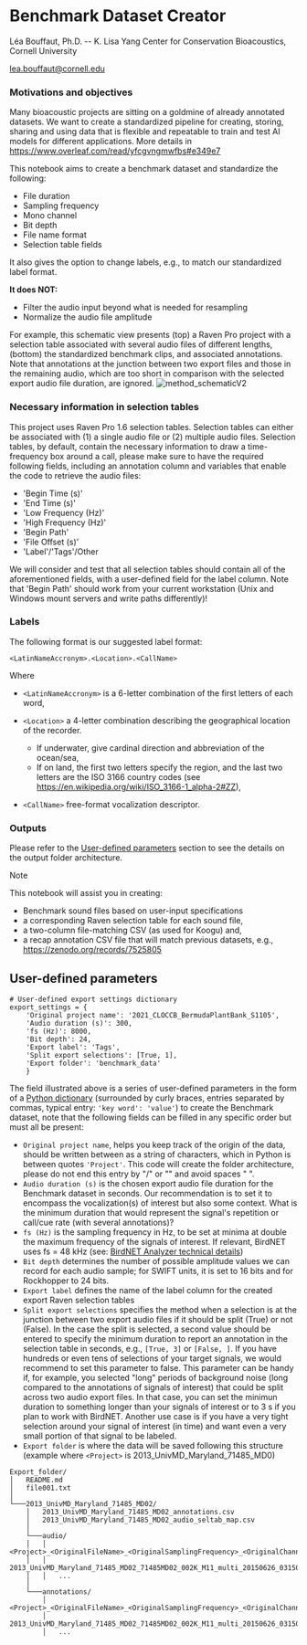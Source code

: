 # Benchmark Dataset Creator
Léa Bouffaut, Ph.D. -- K. Lisa Yang Center for Conservation Bioacoustics, Cornell University

lea.bouffaut@cornell.edu

### Motivations and objectives

Many bioacoustic projects are sitting on a goldmine of already annotated datasets. We want to create a standardized pipeline for creating, storing, sharing and
using data that is flexible and repeatable  to train and test AI models for different applications. More details in https://www.overleaf.com/read/yfcgvngmwfbs#e349e7

This notebook aims to create a benchmark dataset and standardize the following:
* File duration
* Sampling frequency
* Mono channel
* Bit depth
* File name format
* Selection table fields

It also gives the option to change labels, e.g., to match our standardized label format.


<b>It does NOT:</b>
* Filter the audio input beyond what is needed for resampling
* Normalize the audio file amplitude


For example, this schematic view presents (top) a Raven Pro project with a selection table associated with several audio files of different lengths, (bottom) the standardized benchmark clips, and associated annotations. Note that annotations at the junction between two export files and those in the remaining audio, which are too short in comparison with the selected export audio file duration, are ignored.
![‎method_schematicV2](https://github.com/leabouffaut/BenchmarkDatasetCreator/assets/18257956/2f267ee4-54ed-43ce-ab63-fe7932811104)

### Necessary information in selection tables
This project uses Raven Pro 1.6 selection tables. Selection tables can either be associated with (1) a single audio file or (2) multiple audio files.
Selection tables, by default, contain the necessary information to draw a time-frequency box around a call, please make sure to have the required following fields, including an annotation column and variables that enable the code to retrieve the audio files:
* 'Begin Time (s)'
* 'End Time (s)'
* 'Low Frequency (Hz)'
* 'High Frequency (Hz)'
* 'Begin Path'
* 'File Offset (s)'
* 'Label'/'Tags'/Other

We will consider and test that all selection tables should contain all of the aforementioned fields, with a user-defined field for the label column. Note that 'Begin Path' should work from your current workstation (Unix and Windows mount servers and write paths differently)!

### Labels 
The following format is our suggested label format: 

`<LatinNameAccronym>.<Location>.<CallName>`

Where 
* `<LatinNameAccronym>` is a 6-letter combination of the first letters of each word,
* `<Location>` a 4-letter combination describing the geographical location of the recorder.
    - If underwater, give cardinal direction and abbreviation of the ocean/sea,
    - If on land, the first two letters specify the region, and the last two letters are the ISO 3166 country codes (see https://en.wikipedia.org/wiki/ISO_3166-1_alpha-2#ZZ),

* `<CallName>` free-format vocalization descriptor.


### Outputs
Please refer to the [User-defined parameters](#User-defined-parameters) section to see the details on the output folder architecture. 
> [!NOTE]
>This notebook will assist you in creating:
> * Benchmark sound files based on user-input specifications
> * a corresponding Raven selection table for each sound file,
> * a two-column file-matching CSV (as used for Koogu) and,
> * a recap annotation CSV file that will match previous datasets, e.g., https://zenodo.org/records/7525805

## User-defined parameters <a id='User-defined-parameters'></a>
```
# User-defined export settings dictionary 
export_settings = {
    'Original project name': '2021_CLOCCB_BermudaPlantBank_S1105', 
    'Audio duration (s)': 300,  
    'fs (Hz)': 8000, 
    'Bit depth': 24,
    'Export label': 'Tags',
    'Split export selections': [True, 1],
    'Export folder': 'benchmark_data'
    }
```

The field illustrated above is a series of user-defined parameters in the form of a [Python dictionary](https://realpython.com/python-dicts/#defining-a-dictionary) (surrounded by curly braces, entries separated by commas, typical entry: `'key word': 'value'`) to create the Benchmark dataset, note that the following fields can be filled in any specific order but must all be present:
* `Original project name`, helps you keep track of the origin of the data, should be written between as a string of characters, which in Python is between quotes `'Project'`. This code will create the folder architecture, please do not end this entry by "/" or "\" and avoid spaces " ".
* `Audio duration (s)` is the chosen export audio file duration for the Benchmark dataset in seconds. Our recommendation is to set it to encompass the vocalization(s) of interest but also some context. What is the minimum duration that would represent the signal's repetition or call/cue rate (with several annotations)?
* `fs (Hz)` is the sampling frequency in Hz, to be set at minima at double the maximum frequency of the signals of interest. If relevant, BirdNET uses fs = 48 kHz (see: [BirdNET Analyzer technical details](https://github.com/kahst/BirdNET-Analyzer?tab=readme-ov-file#technical-details))
* `Bit depth` determines the number of possible amplitude values we can record for each audio sample; for SWIFT units, it is set to 16 bits and for Rockhopper to 24 bits.
* `Export label` defines the name of the label column for the created export Raven selection tables
* `Split export selections` specifies the method when a selection is at the junction between two export audio files if it should be split (True) or not (False). In the case the split is selected, a second value should be entered to specify the minimum duration to report an annotation in the selection table in seconds, e.g., `[True, 3]` or `[False, ]`. If you have hundreds or even tens of selections of your target signals, we would recommend to set this parameter to false. This parameter can be handy if, for example, you selected "long" periods of background noise (long compared to the annotations of signals of interest) that could be split across two audio export files. In that case, you can set the minimun duration to something longer than your signals of interest or to 3 s if you plan to work with BirdNET. Another use case is if you have a very tight selection around your signal of interest (in time) and want even a very small portion of that signal to be labeled.
* `Export folder` is where the data will be saved following this structure (example where `<Project>` is 2013_UnivMD_Maryland_71485_MD0)
```
Export_folder/
│   README.md
│   file001.txt    
│
└───2013_UnivMD_Maryland_71485_MD02/
    │   2013_UnivMD_Maryland_71485_MD02_annotations.csv
    │   2013_UnivMD_Maryland_71485_MD02_audio_seltab_map.csv
    │
    └───audio/
    │   │   <Project>_<OriginalFileName>_<OriginalSamplingFrequency>_<OriginalChannel>_<FileTimeStamp>.flac
    │   │   2013_UnivMD_Maryland_71485_MD02_71485MD02_002K_M11_multi_20150626_031500Z_2kHz_ch03_0600s.flac
    │   │   ...
    │   
    └───annotations/
        │   <Project>_<OriginalFileName>_<OriginalSamplingFrequency>_<OriginalChannel>_<FileTimeStamp>.txt
        │   2013_UnivMD_Maryland_71485_MD02_71485MD02_002K_M11_multi_20150626_031500Z_2kHz_ch03_0600s.txt
        │   ...
```

